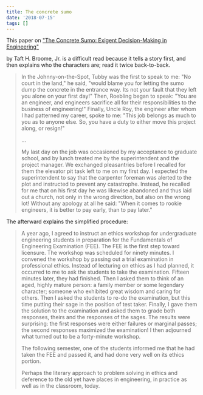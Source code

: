 ```yaml
---
title: The concrete sumo
date: '2018-07-15'
tags: []
---
```


This paper on ["The Concrete Sumo: Exigent Decision-Making in Engineering"](https://web.archive.org/web/20180308083300/http://www.onlineethics.org:80/Education/instructessays/sumo.aspx)

 by Taft H. Broome, Jr. is a difficult read because it tells a story first, and then explains who the characters are; read it twice back-to-back.

> In the Johnny-on-the-Spot, Tubby was the first to speak to me: "No court in the land," he said, "would blame you for letting the sumo dump the concrete in the entrance way. Its not your fault that they left you alone on your first day!" Then, Roebling began to speak: "You are an engineer, and engineers sacrifice all for their responsibilities to the business of engineering!" Finally, Uncle Roy, the engineer after whom I had patterned my career, spoke to me: "This job belongs as much to you as to anyone else. So, you have a duty to either move this project along, or resign!"
>  
>...
>  
> My last day on the job was occasioned by my acceptance to graduate school, and by lunch treated me by the superintendent and the project manager. We exchanged pleasantries before I recalled for them the elevator pit task left to me on my first day. I expected the superintendent to say that the carpenter foreman was alerted to the plot and instructed to prevent any catastrophe. Instead, he recalled for me that on his first day he was likewise abandoned and thus laid out a church, not only in the wrong direction, but also on the wrong lot! Without any apology at all he said: "When it comes to rookie engineers, it is better to pay early, than to pay later."

The afterward explains the simplified procedure:

> A year ago, I agreed to instruct an ethics workshop for undergraduate engineering students in preparation for the Fundamentals of Engineering Examination (FEE). The FEE is the first step toward licensure. The workshop was scheduled for ninety minutes. I convened the workshop by passing out a trial examination in professional ethics. Instead of lecturing on ethics as I had planned, it occurred to me to ask the students to take the examination. Fifteen minutes later, they had finished. Then I asked them to think of an aged, highly mature person: a family member or some legendary character; someone who exhibited great wisdom and caring for others. Then I asked the students to re-do the examination, but this time putting their sage in the position of test taker. Finally, I gave them the solution to the examination and asked them to grade both responses, theirs and the responses of the sages. The results were surprising: the first responses were either failures or marginal passes; the second responses maximized the examination! I then adjourned what turned out to be a forty-minute workshop.
> 
> The following semester, one of the students informed me that he had taken the FEE and passed it, and had done very well on its ethics portion.
> 
> Perhaps the literary approach to problem solving in ethics and deference to the old yet have places in engineering, in practice as well as in the classroom, today.
